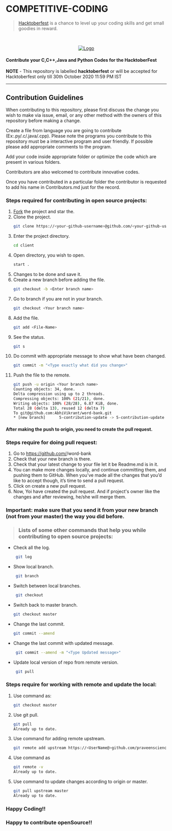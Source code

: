 # COMPETITIVE-CODING

> [Hacktoberfest](https://hacktoberfest.digitalocean.com/) is a chance to level up your coding skills and get small goodies in reward.

<br />
<p align="center">
  <a href="https://hacktoberfest.digitalocean.com/">
    <img src="https://i.ibb.co/4FjRdbH/Logo-Sponsors-Light.png" alt="Logo">
  </a>
</p>

<!-- [![Hacktoberfest 2019 logo](https://i.ibb.co/4FjRdbH/Logo-Sponsors-Light.png)](https://hacktoberfest.digitalocean.com/) -->

<h4>Contribute your C,C++,Java and Python Codes for the HacktoberFest</h4>

**NOTE** - This repository is labelled **hacktoberfest** or will be accepted for Hacktoberfest only till 30th October 2020 11:59 PM IST

<hr>

## Contribution Guidelines

When contributing to this repository, please first discuss the change you wish to make via issue, email, or any other method with the owners of this repository before making a change.

 Create a file from language you are going to contribute (Ex:.py/.c/.java/.cpp). Please note the programs you contribute to this repository must be a interactive program and user friendly. If possible please add appropriate comments to the program.

 Add your code inside appropriate folder or optimize the code which are present in various folders.

Contributors are also welcomed to contribute innovative codes.

 Once you have contributed in a particular folder the contributor is requested to add his name in Contributors.md just for the record.

### Steps required for contributing in open source projects:

1. [Fork](https://github.com/praveenscience/Word-Bank) the project and star the.
2. Clone the project.
   ```bash
   git clone https://<your-github-username>@github.com/<your-github-username>/word-bank
   ```
3. Enter the project directory.
   ```bash
   cd client
   ```
4. Open directory, you wish to open.
   ```bash
   start .
   ```
5. Changes to be done and save it.
6. Create a new branch before adding the file.
   ```bash
   git checkout -b <Enter branch name>
   ```
7. Go to branch if you are not in your branch.
   ```bash
   git checkout <Your branch name>
   ```
8. Add the file.
   ```bash
   git add <File-Name>
   ```
9. See the status.
   ```bash
   git s
   ```
10. Do commit with appropriate message to show what have been changed.
    ```bash
    git commit -m "<Type exactly what did you change>"
     ```
11. Push the file to the remote.
    ```bash
    git push -u origin <Your branch name>
    Counting objects: 34, done.
    Delta compression using up to 2 threads.
    Compressing objects: 100% (21/21), done.
    Writing objects: 100% (28/28), 6.87 KiB, done.
    Total 28 (delta 13), reused 12 (delta 7)
    To git@github.com:AbhiVikrant/word-bank.git
    * [new branch]      5-contribution-update -> 5-contribution-update
     ```

#### After making the push to origin, you need to create the pull request.

### Steps require for doing pull request:
1. Go to https://github.com/<your GitHub name>/word-bank
2. Check that your new branch is there.
3. Check that your latest change to your file let it be Readme.md is in it.
4. You can make more changes locally, and continue committing them, and pushing them to GitHub. When you’ve made all the changes that you’d like  to accept though, it’s time to send a pull request.
5. Click on create a new pull request.
6. Now, Yoi have created the pull request. And if project's owner like the changes and after reviewing, he/she will merge them.

### ****Important:****  make sure that you send it from your new branch (not from your master) the way you did before.

> ### Lists of some other commands that help you while contributing to open source projects:
- Check all the log.
  ```bash
   git log
   ```
- Show local branch.
  ```bash
   git branch
   ```
- Switch between local branches.
  ```bash
   git checkout
   ```
- Switch back to master branch.
   ```bash
   git checkout master
   ```
- Change the last commit.
   ```bash
   git commit --amend
   ```
- Change the last commit with updated message.
  ```bash
   git commit --amend -m "<Type Updated message>"
   ```
- Update local version of repo from remote version.
  ```bash
   git pull
   ```
### Steps require for working with remote and update the local:
1. Use command as:
   ```bash
   git checkout master
   ```
2. Use git pull.
   ```bash
   git pull
   Already up to date.
   ```
3. Use command for adding remote upstream.
   ```bash
   git remote add upstream https://<UserName@>github.com/praveenscience/word-bank.git
   ```
4. Use command as
   ```bash
   git remote -v
   Already up to date.
   ```
5. Use command to update changes according to origin or master.
   ```bash
   git pull upstream master
   Already up to date.
   ```
### Happy Coding!!
### Happy to contribute openSource!!



